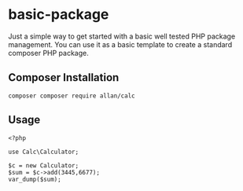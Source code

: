 # basic-package

Just a simple way to get started with a basic well tested PHP package management. 
You can use it as a basic template to create a standard composer PHP package.

## Composer Installation

```composer composer require allan/calc```

## Usage
```
<?php

use Calc\Calculator;

$c = new Calculator;
$sum = $c->add(3445,6677);
var_dump($sum);
```
